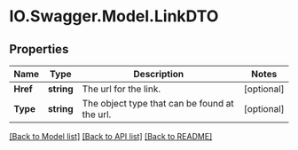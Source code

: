 # IO.Swagger.Model.LinkDTO
## Properties

Name | Type | Description | Notes
------------ | ------------- | ------------- | -------------
**Href** | **string** | The url for the link. | [optional] 
**Type** | **string** | The object type that can be found at the url. | [optional] 

[[Back to Model list]](../README.md#documentation-for-models) [[Back to API list]](../README.md#documentation-for-api-endpoints) [[Back to README]](../README.md)

